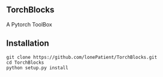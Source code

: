 ## TorchBlocks

A Pytorch ToolBox

## Installation

```shell
git clone https://github.com/lonePatient/TorchBlocks.git
cd TorchBlocks
python setup.py install
```












